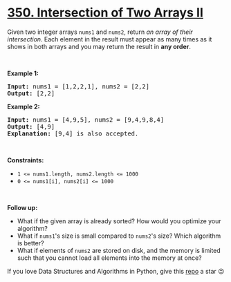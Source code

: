 # [350. Intersection of Two Arrays II][title]

<p>Given two integer arrays <code>nums1</code> and <code>nums2</code>, return <em>an array of their intersection</em>. Each element in the result must appear as many times as it shows in both arrays and you may return the result in <strong>any order</strong>.</p>
<p> </p>
<p><strong>Example 1:</strong></p>
<pre><strong>Input:</strong> nums1 = [1,2,2,1], nums2 = [2,2]
<strong>Output:</strong> [2,2]
</pre>
<p><strong>Example 2:</strong></p>
<pre><strong>Input:</strong> nums1 = [4,9,5], nums2 = [9,4,9,8,4]
<strong>Output:</strong> [4,9]
<strong>Explanation:</strong> [9,4] is also accepted.
</pre>
<p> </p>
<p><strong>Constraints:</strong></p>
<ul>
<li><code>1 &lt;= nums1.length, nums2.length &lt;= 1000</code></li>
<li><code>0 &lt;= nums1[i], nums2[i] &lt;= 1000</code></li>
</ul>
<p> </p>
<p><strong>Follow up:</strong></p>
<ul>
<li>What if the given array is already sorted? How would you optimize your algorithm?</li>
<li>What if <code>nums1</code>'s size is small compared to <code>nums2</code>'s size? Which algorithm is better?</li>
<li>What if elements of <code>nums2</code> are stored on disk, and the memory is limited such that you cannot load all elements into the memory at once?</li>
</ul>


If you love Data Structures and Algorithms in Python, give this [repo][me] a star :wink:

[title]: https://leetcode.com/problems/intersection-of-two-arrays-ii
[me]: https://github.com/bumblebee211196/awesome-python-leetcode